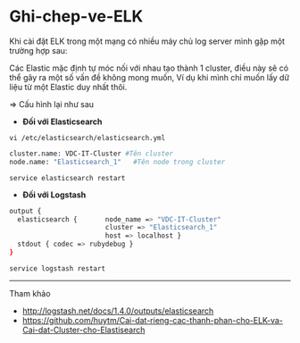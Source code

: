 # Ghi-chep-ve-ELK

Khi cài đặt ELK trong một mạng có nhiều máy chủ log server mình gặp một trường hợp sau:

Các Elastic mặc định tự móc nối với nhau tạo thành 1 cluster, điều này sẽ có thể gây ra một số vấn đề không mong muốn, Ví dụ khi mình chỉ muốn lấy dữ liệu từ một Elastic duy nhất thôi.

=> Cấu hình lại như sau

- **Đối với Elasticsearch**

`vi /etc/elasticsearch/elasticsearch.yml`

```sh
cluster.name: VDC-IT-Cluster #Tên cluster
node.name: "Elasticsearch_1"   #Tên node trong cluster
```

`service elasticsearch restart`

- **Đối với Logstash**

```sh
output {
  elasticsearch {       node_name => "VDC-IT-Cluster"
                        cluster => "Elasticsearch_1"
                        host => localhost }
  stdout { codec => rubydebug }
}
```

`service logstash restart`

---

Tham khảo

- http://logstash.net/docs/1.4.0/outputs/elasticsearch
- https://github.com/huytm/Cai-dat-rieng-cac-thanh-phan-cho-ELK-va-Cai-dat-Cluster-cho-Elastisearch
